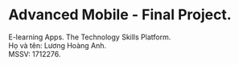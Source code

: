 # Advanced Mobile - Final Project.
E-learning Apps. The Technology Skills Platform.<br/>
Họ và tên: Lương Hoàng Anh.<br/>
MSSV: 1712276.<br/>

